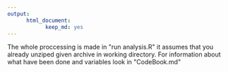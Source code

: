 ```yaml
---
output: 
      html_document: 
            keep_md: yes
---
```



The whole proccessing is made in "run analysis.R" it assumes that you already unziped given archive in working directory.  For information about what have been done and variables look in "CodeBook.md"
